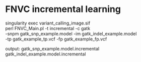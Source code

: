 # FNVC incremental learning

singularity exec variant_calling_image.sif \
	perl FNVC_Main.pl -t incremental -c gatk \
	-snpm gatk_snp_example.model -im gatk_indel_example.model \
	-tp gatk_example_tp.vcf -fp gatk_example_fp.vcf

output: gatk_snp_example.model.incremental gatk_indel_example.model.incremental
